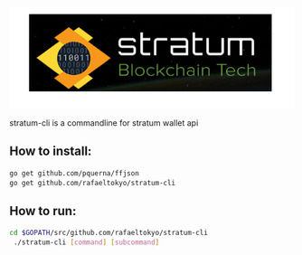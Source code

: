 

![Stratum.hk](stratum_go.png "Stratum.hk")

stratum-cli is a commandline for stratum wallet api


## How to install:
``` bash
go get github.com/pquerna/ffjson
go get github.com/rafaeltokyo/stratum-cli
```


## How to run:
``` bash
cd $GOPATH/src/github.com/rafaeltokyo/stratum-cli
 ./stratum-cli [command] [subcommand]
```
